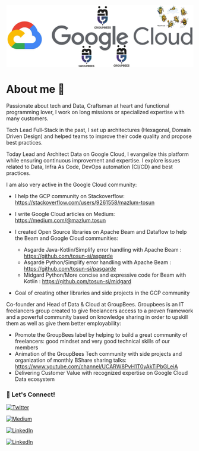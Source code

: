 ![gcp-groupbees](groupbees_social_media_bande.png)

# About me 👋

Passionate about tech and Data, Craftsman at heart and functional programming lover, I work on long missions or specialized expertise with many customers.

Tech Lead Full-Stack in the past, I set up architectures (Hexagonal, Domain Driven Design) and helped teams to improve their code quality and propose best practices.

Today Lead and Architect Data on Google Cloud, I evangelize this platform while ensuring continuous improvement and expertise.
I explore issues related to Data, Infra As Code, DevOps automation (CI/CD) and best practices.

I am also very active in the Google Cloud community:
- I help the GCP community on Stackoverflow: https://stackoverflow.com/users/9261558/mazlum-tosun
- I write Google Cloud articles on Medium: https://medium.com/@mazlum.tosun
- I created Open Source libraries on Apache Beam and Dataflow to help the Beam and Google Cloud communities:
  - Asgarde Java-Kotlin/Simplify error handling with Apache Beam : https://github.com/tosun-si/asgarde
  - Asgarde Python/Simplify error handling with Apache Beam : https://github.com/tosun-si/pasgarde
  - Midgard Python/More concise and expressive code for Beam with Kotlin : https://github.com/tosun-si/midgard

- Goal of creating other libraries and side projects in the GCP community

Co-founder and Head of Data & Cloud at GroupBees. 
Groupbees is an IT freelancers group created to give freelancers access to a proven framework and a powerful community based on knowledge sharing in order to upskill them as well as give them better employability:

- Promote the GroupBees label by helping to build a great community of freelancers: good mindset and very good technical skills of our members
- Animation of the GroupBees Tech community with side projects and organization of monthly BShare sharing talks: https://www.youtube.com/channel/UCARW8PvH1T0yAkTiPbGLeiA
- Delivering Customer Value with recognized expertise on Google Cloud Data ecosystem

### 🔗 Let's Connect!

<a href="https://twitter.com/MazlumTosun3" target="_blank"><img alt="Twitter" src="https://img.shields.io/badge/twitter-%231DA1F2.svg?&style=for-the-badge&logo=twitter&logoColor=white" /></a>

<a href="https://medium.com/@mazlum.tosun" target="_blank"><img alt="Medium" src="https://img.shields.io/badge/medium-%2312100E.svg?&style=for-the-badge&logo=medium&logoColor=white" /></a>

<a href="https://www.linkedin.com/in/mazlum-tosun-900b1812/" target="_blank"><img alt="LinkedIn" src="https://img.shields.io/badge/linkedin-%230077B5.svg?&style=for-the-badge&logo=linkedin&logoColor=white" /></a>

<a href="https://stackoverflow.com/users/9261558/mazlum-tosun" target="_blank"><img alt="LinkedIn" src="https://img.shields.io/badge/stack%20overflow-FE7A16?logo=stack-overflow&logoColor=white&style=for-the-badge" /></a>

